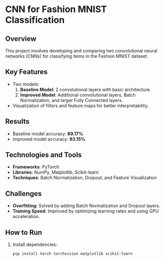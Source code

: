 

# CNN for Fashion MNIST Classification

## Overview
This project involves developing and comparing two convolutional neural networks (CNNs) for classifying items in the Fashion MNIST dataset.

## Key Features
- Two models:
  1. **Baseline Model**: 2 convolutional layers with basic architecture.
  2. **Improved Model**: Additional convolutional layers, Batch Normalization, and larger Fully Connected layers.
- Visualization of filters and feature maps for better interpretability.

## Results
- Baseline model accuracy: **89.17%**
- Improved model accuracy: **93.15%**

## Technologies and Tools
- **Frameworks**: PyTorch
- **Libraries**: NumPy, Matplotlib, Scikit-learn
- **Techniques**: Batch Normalization, Dropout, and Feature Visualization

## Challenges
- **Overfitting**: Solved by adding Batch Normalization and Dropout layers.
- **Training Speed**: Improved by optimizing learning rates and using GPU acceleration.

## How to Run
1. Install dependencies:
   ```bash
   pip install torch torchvision matplotlib scikit-learn

